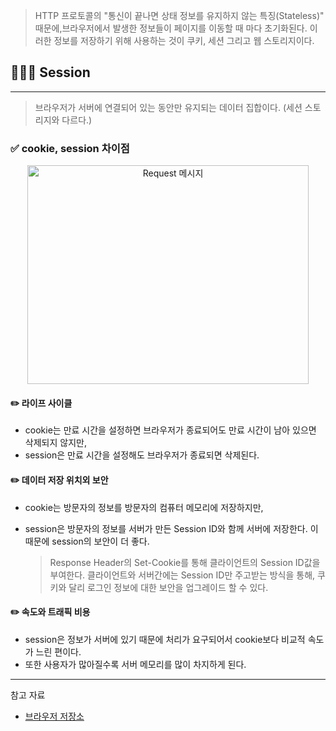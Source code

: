 > HTTP 프로토콜의 "통신이 끝나면 상태 정보를 유지하지 않는 특징(Stateless)" 때문에,브라우저에서 발생한 정보들이 페이지를 이동할 때 마다 초기화된다. 이러한 정보를 저장하기 위해 사용하는 것이 쿠키, 세션 그리고 웹 스토리지이다.

## 🧑🏻‍💻 Session
---

> 브라우저가 서버에 연결되어 있는 동안만 유지되는 데이터 집합이다. (세션 스토리지와 다르다.)

### ✅ cookie, session 차이점

<center>
    <img src="/img/네트워크/8-2-1.png" width="450" height="350" alt="Request 메시지" />
</center>

#### ✏️ 라이프 사이클  
  - cookie는 만료 시간을 설정하면 브라우저가 종료되어도 만료 시간이 남아 있으면 삭제되지 않지만, 
  - session은 만료 시간을 설정해도 브라우저가 종료되면 삭제된다.
    
#### ✏️ 데이터 저장 위치외 보안  
  - cookie는 방문자의 정보를 방문자의 컴퓨터 메모리에 저장하지만,
  - session은 방문자의 정보를 서버가 만든 Session ID와 함께 서버에 저장한다. 이 때문에 session의 보안이 더 좋다.

    > Response Header의 Set-Cookie를 통해 클라이언트의 Session ID값을 부여한다. 클라이언트와 서버간에는 Session ID만 주고받는 방식을 통해, 쿠키와 달리 로그인 정보에 대한 보안을 업그레이드 할 수 있다.
    
#### ✏️ 속도와 트래픽 비용  
  - session은 정보가 서버에 있기 때문에 처리가 요구되어서 cookie보다 비교적 속도가 느린 편이다.
  - 또한 사용자가 많아질수록 서버 메모리를 많이 차지하게 된다.

  ---
참고 자료
- [브라우저 저장소](https://velog.io/@design0728/%EB%B8%8C%EB%9D%BC%EC%9A%B0%EC%A0%80-%EC%A0%80%EC%9E%A5%EC%86%8C-LocalStorage-SessionStorage-Cookie)
